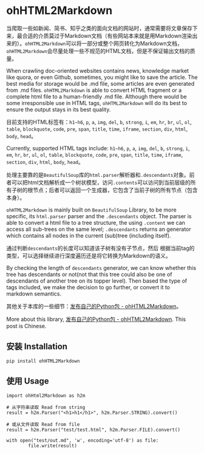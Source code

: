 # ohHTML2Markdown

当爬取一些如新闻、简书、知乎之类的面向文档的网站时，通常需要将文章保存下来，最合适的介质莫过于Markdown文档（有些网站本来就是用Markdown渲染出来的）。`ohHTML2Markdown`可以将一部分或整个网页转化为Markdown文档，`ohHTML2Markdown`会尽量处理一些不规范的HTML文档，但是不保证输出文档的质量。

When crawling doc-oriented websites contains news, knowledge market like quora, or even Github, sometimes, you might like to save the article. The best media for storage would be .md file, some articles are even generated from .md files.  `ohHTML2Markdown` is able to convert HTML fragment or a complete html file to a human-friendly .md file. Although there would be some irresponsible use in HTML tags, `ohHTML2Markdown` will do its best to ensure the output stays in its best quality.

目前支持的HTML标签有：`h1~h6`, `p`, `a`, `img`, `del`, `b`, `strong`, `i`, `em`, `hr`, `br`, `ul`, `ol`, `table`, `blockquote`, `code`, `pre`, `span`, `title`, `time`, `iframe`, `section`, `div`, `html`, `body`, `head`。

Currently, supported HTML tags include: `h1~h6`, `p`, `a`, `img`, `del`, `b`, `strong`, `i`, `em`, `hr`, `br`, `ul`, `ol`, `table`, `blockquote`, `code`, `pre`, `span`, `title`, `time`, `iframe`, `section`, `div`, `html`, `body`, `head`。

处理主要靠的是`BeautifulSoup`库的`html.parser`解析器和`.descendants`对象。前者可以把html文档解析成一个树状模型，访问`.contents`可以访问到当前层级的所有子树的根节点；后者可以返回一个生成器，它包含了当前子树的所有节点（包含本身）。

`ohHTML2Markdown` is mainly built on `BeautifulSoup` Library, to be more specific, its `html.parser` parser and the `.descendants` object. The parser is able to convert a html file to a tree structure, the using `.content` we can access all sub-trees on the same level; `.descendants` returns an generator which contains all nodes in the current (sub)tree (including itself).

通过判断`descendants`的长度可以知道该子树有没有子节点，然后 根据当前tag的类型，可以选择继续进行深度遍历还是将它转换为Markdown的语义。

By checking the length of `descendants` generator, we can know whether this tree has descendants or not(not that this tree could also be one of descendants of another tree on its topper level). Then based the type of tags included, we make the decision to go further, or convert it to markdown semantics.

其他关于本库的一些细节：[发布自己的Python包 - ohHTML2Markdown](https://journal.ethanshub.com/post/category/gong-cheng-shi/-python-ohhtme2mardown)。

More about this library, [发布自己的Python包 - ohHTML2Markdown](https://journal.ethanshub.com/post/category/gong-cheng-shi/-python-ohhtme2mardown). This post is Chinese.



## 安装 Installation

```
pip install ohHTML2Markdown
```



## 使用 Usage

```
import ohHtml2Markdown as h2m

# 从字符串读取 Read from string
result = h2m.Parser("<h1>h1</h1>", h2m.Parser.STRING).convert()

# 或从文件读取 Read from file
result = h2m.Parser("test/test.html", h2m.Parser.FILE).convert()

with open("test/out.md", 'w', encoding='utf-8') as file:
        file.write(result)
```